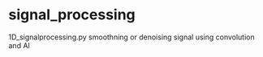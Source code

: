 # signal_processing

1D_signalprocessing.py
smoothning or denoising signal using convolution and AI
